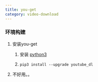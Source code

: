 ```yaml
---
title: you-get
category: video-download
---
```




### 环境构建

1. 安装you-get

   1. 安装 [python3](https://www.python.org/downloads/)

   2. ```
      pip3 install --upgrade youtube_dl
      ```


2. 不好用。。